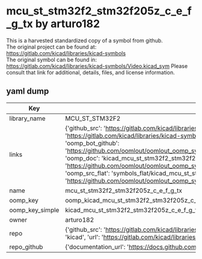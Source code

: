 # mcu_st_stm32f2_stm32f205z_c_e_f_g_tx by arturo182  
This is a harvested standardized copy of a symbol from github.  
The original project can be found at:  
https://gitlab.com/kicad/libraries/kicad-symbols  
The original symbol can be found in:
https://gitlab.com/kicad/libraries/kicad-symbols/Video.kicad_sym
Please consult that link for additional, details, files, and license information.  
## yaml dump  
| Key | Value |  
| --- | --- |  
| library_name | MCU_ST_STM32F2 |  
| links | {'github_src': 'https://gitlab.com/kicad/libraries/kicad-symbols/Video.kicad_sym', 'github_src_repo': 'https://gitlab.com/kicad/libraries/kicad-symbols', 'oomp_bot': 'kicad_mcu_st_stm32f2_stm32f205z_c_e_f_g_tx/working', 'oomp_bot_github': 'https://github.com/oomlout/oomlout_oomp_symbol_bot/tree/main/kicad_mcu_st_stm32f2_stm32f205z_c_e_f_g_tx/working', 'oomp_doc': 'kicad_mcu_st_stm32f2_stm32f205z_c_e_f_g_tx/working', 'oomp_doc_github': 'https://github.com/oomlout/oomlout_oomp_symbol_doc/tree/main/kicad_mcu_st_stm32f2_stm32f205z_c_e_f_g_tx/working', 'oomp_src_flat': 'symbols_flat/kicad_mcu_st_stm32f2_stm32f205z_c_e_f_g_tx/working', 'oomp_src_flat_github': 'https://github.com/oomlout/oomlout_oomp_symbol_src/tree/main/kicad_mcu_st_stm32f2_stm32f205z_c_e_f_g_tx/working'} |  
| name | mcu_st_stm32f2_stm32f205z_c_e_f_g_tx |  
| oomp_key | oomp_kicad_mcu_st_stm32f2_stm32f205z_c_e_f_g_tx |  
| oomp_key_simple | kicad_mcu_st_stm32f2_stm32f205z_c_e_f_g_tx |  
| owner | arturo182 |  
| repo | {'github_src': 'https://gitlab.com/kicad/libraries/kicad-symbols/Video.kicad_sym', 'name': 'libraries/kicad-symbols', 'owner': 'kicad', 'url': 'https://gitlab.com/kicad/libraries/kicad-symbols'} |  
| repo_github | {'documentation_url': 'https://docs.github.com/rest/repos/repos#get-a-repository', 'message': 'Not Found'} |  

